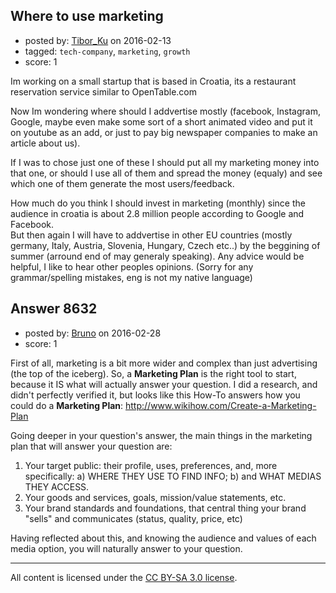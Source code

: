 ## Where to use marketing

- posted by: [Tibor_Ku](https://stackexchange.com/users/7389770/tibor-ku) on 2016-02-13
- tagged: `tech-company`, `marketing`, `growth`
- score: 1

Im working on a small startup that is based in Croatia, its a restaurant reservation service similar to OpenTable.com 

Now Im wondering where should I addvertise mostly (facebook, Instagram, Google, maybe even make some sort of a short animated video and put it on youtube as an add, or just to pay big newspaper companies to make an article about us). 

If I was to chose just one of these I should put all my marketing money into that one, or should I use all of them and spread the money (equaly) and see which one of them generate the most users/feedback.

 How much do you think I should invest in marketing (monthly) since the audience in croatia is about 2.8 million people according to Google and Facebook.<br /> But then again I will have to addvertise in other EU countries (mostly germany, Italy, Austria, Slovenia, Hungary, Czech etc..) by the beggining of summer (arround end of may generaly speaking). Any advice would be helpful, I like to hear other peoples opinions. (Sorry for any grammar/spelling mistakes, eng is not my native language)


## Answer 8632

- posted by: [Bruno](https://stackexchange.com/users/4317677/bruno) on 2016-02-28
- score: 1

First of all, marketing is a bit more wider and complex than just advertising (the top of the iceberg). So, a **Marketing Plan** is the right tool to start, because it IS what will actually answer your question. I did a research, and didn't perfectly verified it, but looks like this How-To answers how you could do a **Marketing Plan**: http://www.wikihow.com/Create-a-Marketing-Plan

Going deeper in your question's answer, the main things in the marketing plan that will answer your question are:

 1. Your target public: their profile, uses, preferences, and, more specifically:
 a) WHERE THEY USE TO FIND INFO; 
 b) and WHAT MEDIAS THEY ACCESS.
 2. Your goods and services, goals, mission/value statements, etc.
 3. Your brand standards and foundations, that central thing your brand "sells" and communicates (status, quality, price, etc)

Having reflected about this, and knowing the audience and values of each media option, you will naturally answer to your question.



---

All content is licensed under the [CC BY-SA 3.0 license](https://creativecommons.org/licenses/by-sa/3.0/).
